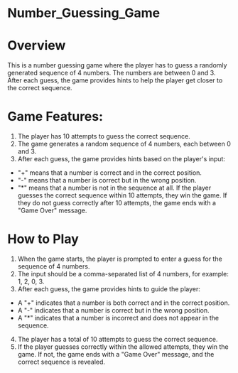 ﻿# Number_Guessing_Game
# Overview
This is a number guessing game where the player has to guess a randomly generated sequence of 4 numbers. The numbers are between 0 and 3. After each guess, the game provides hints to help the player get closer to the correct sequence.

# Game Features:
1. The player has 10 attempts to guess the correct sequence.
2. The game generates a random sequence of 4 numbers, each between 0 and 3.
3. After each guess, the game provides hints based on the player's input:
  *  "+" means that a number is correct and in the correct position.
  *  "-" means that a number is correct but in the wrong position.
  *  "*" means that a number is not in the sequence at all.
If the player guesses the correct sequence within 10 attempts, they win the game. If they do not guess correctly after 10 attempts, the game ends with a "Game Over" message.

# How to Play
1. When the game starts, the player is prompted to enter a guess for the sequence of 4 numbers.
2. The input should be a comma-separated list of 4 numbers, for example: 1, 2, 0, 3.
3. After each guess, the game provides hints to guide the player:
  *  A "+" indicates that a number is both correct and in the correct position.
  *  A "-" indicates that a number is correct but in the wrong position.
  *  A "*" indicates that a number is incorrect and does not appear in the sequence.
4. The player has a total of 10 attempts to guess the correct sequence.
5. If the player guesses correctly within the allowed attempts, they win the game. If not, the game ends with a "Game Over" message, and the correct sequence is revealed.
